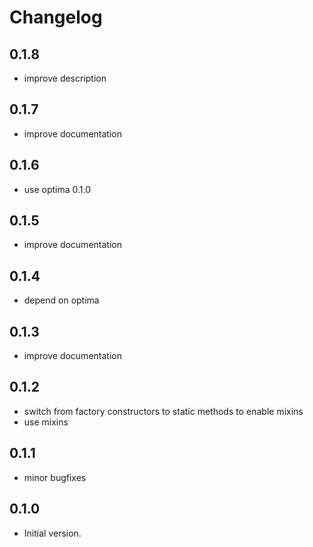 # Changelog

## 0.1.8

- improve description

## 0.1.7

- improve documentation

## 0.1.6

- use optima 0.1.0

## 0.1.5

- improve documentation

## 0.1.4

- depend on optima

## 0.1.3

- improve documentation 

## 0.1.2

- switch from factory constructors to static methods to enable mixins 
- use mixins 

## 0.1.1

- minor bugfixes

## 0.1.0

- Initial version.